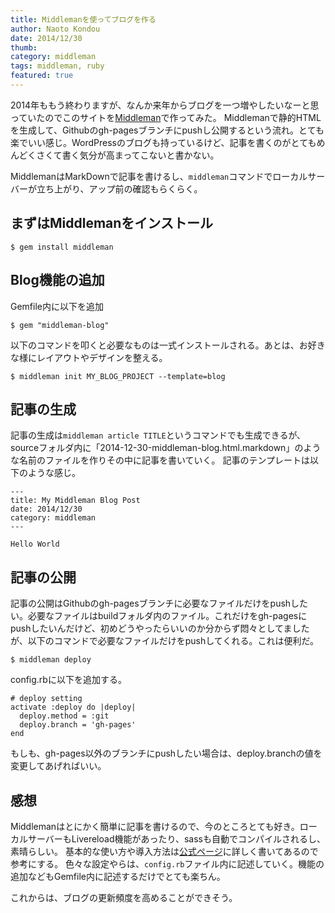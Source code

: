 ```yaml
---
title: Middlemanを使ってブログを作る
author: Naoto Kondou
date: 2014/12/30
thumb:
category: middleman
tags: middleman, ruby
featured: true
---
```


2014年ももう終わりますが、なんか来年からブログを一つ増やしたいなーと思っていたのでこのサイトを[Middleman](http://middlemanapp.com/jp/)で作ってみた。
Middlemanで静的HTMLを生成して、Githubのgh-pagesブランチにpushし公開するという流れ。とても楽でいい感じ。WordPressのブログも持っているけど、記事を書くのがとてもめんどくさくて書く気分が高まってこないと書かない。

MiddlemanはMarkDownで記事を書けるし、`middleman`コマンドでローカルサーバーが立ち上がり、アップ前の確認もらくらく。

## まずはMiddlemanをインストール
```
$ gem install middleman
```

## Blog機能の追加
Gemfile内に以下を追加

```
$ gem "middleman-blog"
```

以下のコマンドを叩くと必要なものは一式インストールされる。あとは、お好きな様にレイアウトやデザインを整える。

```
$ middleman init MY_BLOG_PROJECT --template=blog
```

## 記事の生成
記事の生成は`middleman article TITLE`というコマンドでも生成できるが、sourceフォルダ内に「2014-12-30-middleman-blog.html.markdown」のような名前のファイルを作りその中に記事を書いていく。
記事のテンプレートは以下のような感じ。

```
---
title: My Middleman Blog Post
date: 2014/12/30
category: middleman
---

Hello World
```


## 記事の公開
記事の公開はGithubのgh-pagesブランチに必要なファイルだけをpushしたい。必要なファイルはbuildフォルダ内のファイル。これだけをgh-pagesにpushしたいんだけど、初めどうやったらいいのか分からず悶々としてましたが、以下のコマンドで必要なファイルだけをpushしてくれる。これは便利だ。

```
$ middleman deploy
```

config.rbに以下を追加する。

```
# deploy setting
activate :deploy do |deploy|
  deploy.method = :git
  deploy.branch = 'gh-pages'
end
```

もしも、gh-pages以外のブランチにpushしたい場合は、deploy.branchの値を変更してあげればいい。

## 感想
Middlemanはとにかく簡単に記事を書けるので、今のところとても好き。ローカルサーバーもLivereload機能があったり、sassも自動でコンパイルされるし、素晴らしい。
基本的な使い方や導入方法は[公式ページ](http://middlemanapp.com/jp/basics/blogging/)に詳しく書いてあるので参考にする。
色々な設定やらは、`config.rb`ファイル内に記述していく。機能の追加などもGemfile内に記述するだけでとても楽ちん。

これからは、ブログの更新頻度を高めることができそう。